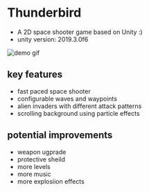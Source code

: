 # Thunderbird
- A 2D space shooter game based on Unity :)
- unity version: 2019.3.0f6

![demo gif](https://github.com/paladinze/Thunderbird/raw/master/demo.gif)


## key features
- fast paced space shooter
- configurable waves and waypoints
- alien invaders with different attack patterns
- scrolling background using particle effects

## potential improvements
- weapon ugprade
- protective sheild
- more levels
- more music
- more explosiion effects

